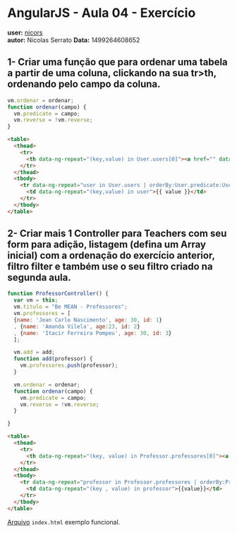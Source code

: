 # AngularJS - Aula 04 - Exercício  
**user:** [nicors](https://github.com/nicors)  
**autor:** Nicolas Serrato
**Data:** 1499264608652


## 1- Criar uma função que para ordenar uma tabela a partir de uma coluna, clickando na sua tr>th, ordenando pelo campo da coluna.

```js
vm.ordenar = ordenar;
function ordenar(campo) {
  vm.predicate = campo;
  vm.reverse = !vm.reverse;
}
```

```html
<table>
  <thead>
    <tr>
      <th data-ng-repeat="(key,value) in User.users[0]"><a href="" data-ng-click="User.ordenar(key)">{{ key }}</a> </th>
    </tr>
  </thead>
  <tbody>
    <tr data-ng-repeat="user in User.users | orderBy:User.predicate:User.reverse | filter:searchUser">
      <td data-ng-repeat="(key,value) in user">{{ value }}</td>
    </tr>
  </tbody>
</table>
```



## 2- Criar mais 1 Controller para Teachers com seu form para adição, listagem (defina um Array inicial) com a ordenação do exercício anterior, filtro filter e também use o seu filtro criado na segunda aula.

```js
function ProfessorController() {
  var vm = this;
  vm.titulo = "Be MEAN - Professores";
  vm.professores = [
  {name: 'Jean Carlo Nascimento', age: 30, id: 1}
  , {name: 'Amanda Vilela', age:23, id: 2}
  , {name: 'Itacir Ferreira Pompeu', age: 30, id: 3}
  ];

  vm.add = add;
  function add(professor) {
    vm.professores.push(professor);
  }

  vm.ordenar = ordenar;
  function ordenar(campo) {
    vm.predicate = campo;
    vm.reverse = !vm.reverse;
  }

}
```

```html
<table>
  <thead>
    <tr>
      <th data-ng-repeat="(key, value) in Professor.professores[0]"><a href="" data-ng-click="Professor.ordenar(key)">{{ key}}</a></th>
    </tr>
  </thead>
  <tbody>
    <tr data-ng-repeat="professor in Professor.professores | orderBy:Professor.predicate:Professor.reverse | filter:searchProfessor">
      <td data-ng-repeat="(key , value) in professor">{{value}}</td>
    </tr>
  </tbody>
</table>
```

[Arquivo](index.html) `index.html` exemplo funcional.
